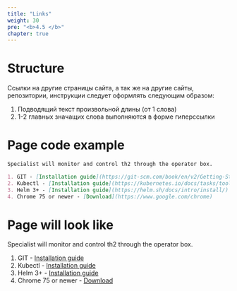 ```yaml
---
title: "Links"
weight: 30
pre: "<b>4.5 </b>"
chapter: true
---
```


#   Structure

Ссылки на другие страницы сайта, а так же на другие сайты, репозитории, инструкции следует оформлять следующим образом:

1) Подводящий текст произвольной длины (от 1 слова)
2) 1-2 главных значащих слова выполняются в форме гиперссылки


#   Page code example

```md
Specialist will monitor and control th2 through the operator box.

1. GIT - [Installation guide](https://git-scm.com/book/en/v2/Getting-Started-Installing-Git)
2. Kubectl - [Installation guide](https://kubernetes.io/docs/tasks/tools/)
3. Helm 3+ - [Installation guide](https://helm.sh/docs/intro/install/)
4. Chrome 75 or newer - [Download](https://www.google.com/chrome)
```

#   Page will look like

Specialist will monitor and control th2 through the operator box.

1. GIT - [Installation guide](https://git-scm.com/book/en/v2/Getting-Started-Installing-Git)
2. Kubectl - [Installation guide](https://kubernetes.io/docs/tasks/tools/)
3. Helm 3+ - [Installation guide](https://helm.sh/docs/intro/install/)
4. Chrome 75 or newer - [Download](https://www.google.com/chrome)
